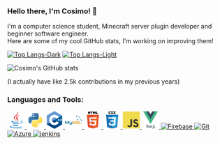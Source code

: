 ### Hello there, I'm Cosimo! 🌻

I'm a computer science student, Minecraft server plugin developer and beginner software engineer.\
Here are some of my cool GitHub stats, I'm working on improving them!

[![Top Langs-Dark](https://github-readme-stats.vercel.app/api/top-langs/?username=CosimoTiger&layout=compact&theme=dark#gh-dark-mode-only)](https://github-readme-stats.vercel.app/api/top-langs/?username=CosimoTiger#gh-dark-mode-only)
[![Top Langs-Light](https://github-readme-stats.vercel.app/api/top-langs/?username=CosimoTiger&layout=compact&theme=default#gh-light-mode-only)](https://github-readme-stats.vercel.app/api/top-langs/?username=CosimoTiger#gh-light-mode-only)

![Cosimo's GitHub stats](https://github-readme-stats.vercel.app/api?username=CosimoTiger&include_all_commits=true&show_icons=true&bg_color=45,2845AD,00C4B9&icon_color=FFD466&title_color=E0E0FF&text_color=FFFFFF)

(I actually have like 2.5k contributions in my previous years)

### Languages and Tools:
<a href="https://www.java.com" target="_blank" rel="noreferrer">
    <img src="https://raw.githubusercontent.com/devicons/devicon/master/icons/java/java-original.svg" title="Java" alt="Java"
        width="40" height="40" />
</a>
<a href="https://www.python.org" target="_blank" rel="noreferrer">
    <img src="https://raw.githubusercontent.com/devicons/devicon/master/icons/python/python-original.svg" title="Python"
        alt="Python" width="40" height="40" />
</a>
<a href="https://www.w3schools.com/cpp/" target="_blank" rel="noreferrer">
    <img src="https://raw.githubusercontent.com/devicons/devicon/master/icons/cplusplus/cplusplus-original.svg" title="C++"
        alt="cplusplus" width="40" height="40" />
</a>
<a href="https://www.mysql.com/" target="_blank" rel="noreferrer">
    <img src="https://raw.githubusercontent.com/devicons/devicon/master/icons/mysql/mysql-original-wordmark.svg" title="MySQL"
        alt="MySQL" width="40" height="40" />
</a>
<a href="https://www.w3.org/html/" target="_blank" rel="noreferrer">
    <img src="https://raw.githubusercontent.com/devicons/devicon/master/icons/html5/html5-original-wordmark.svg" title="HTML5"
        alt="HTML5" width="40" height="40" />
</a>
<a href="https://www.w3schools.com/css/" target="_blank" rel="noreferrer">
    <img src="https://raw.githubusercontent.com/devicons/devicon/master/icons/css3/css3-original-wordmark.svg" title="CSS3"
        alt="CSS3" width="40" height="40" />
</a>
<a href="https://developer.mozilla.org/en-US/docs/Web/JavaScript" target="_blank" rel="noreferrer">
    <img src="https://raw.githubusercontent.com/devicons/devicon/master/icons/javascript/javascript-original.svg" title="JavaScript"
        alt="JavaScript" width="40" height="40" />
</a>
<a href="https://vuejs.org/" target="_blank" rel="noreferrer">
    <img src="https://raw.githubusercontent.com/devicons/devicon/master/icons/vuejs/vuejs-original-wordmark.svg" title="Vue.js"
        alt="Vue.js" width="40" height="40" />
</a>
<a href="https://firebase.google.com/" target="_blank" rel="noreferrer">
    <img src="https://www.vectorlogo.zone/logos/firebase/firebase-icon.svg" title="Firebase" alt="Firebase" width="40" height="40" />
</a>
<a href="https://git-scm.com/" target="_blank" rel="noreferrer">
    <img src="https://www.vectorlogo.zone/logos/git-scm/git-scm-icon.svg" title="Git" alt="Git" width="40" height="40" />
</a>
<a href="https://azure.microsoft.com/en-in/" target="_blank" rel="noreferrer">
    <img src="https://www.vectorlogo.zone/logos/microsoft_azure/microsoft_azure-icon.svg" alt="Azure" width="40"
        height="40" />
</a>
<a href="https://www.jenkins.io" target="_blank" rel="noreferrer">
    <img src="https://www.vectorlogo.zone/logos/jenkins/jenkins-icon.svg" alt="jenkins" width="40" height="40" />
</a>

